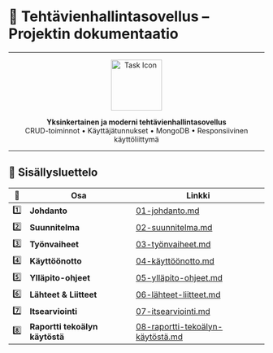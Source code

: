 # 📝 Tehtävienhallintasovellus – Projektin dokumentaatio

---

<div align="center">

<img src="https://cdn-icons-png.flaticon.com/512/1828/1828817.png" width="100" alt="Task Icon" />

**Yksinkertainen ja moderni tehtävienhallintasovellus**  
CRUD-toiminnot • Käyttäjätunnukset • MongoDB • Responsiivinen käyttöliittymä

</div>

---

## 📑 Sisällysluettelo

| 📄 | Osa | Linkki |
|----|-----|--------|
| 1️⃣ | **Johdanto** | [01-johdanto.md](./01-johdanto.md) |
| 2️⃣ | **Suunnitelma** | [02-suunnitelma.md](./02-suunnitelma.md) |
| 3️⃣ | **Työnvaiheet** | [03-työnvaiheet.md](./03-työnvaiheet.md) |
| 4️⃣ | **Käyttöönotto** | [04-käyttöönotto.md](./04-käyttöönotto.md) |
| 5️⃣ | **Ylläpito-ohjeet** | [05-ylläpito-ohjeet.md](./05-ylläpito-ohjeet.md) |
| 6️⃣ | **Lähteet & Liitteet** | [06-lähteet-liitteet.md](./06-lähteet-liitteet.md) |
| 7️⃣ | **Itsearviointi** | [07-itsearviointi.md](./07-itsearviointi.md) |
| 8️⃣ | **Raportti tekoälyn käytöstä** | [08-raportti-tekoälyn-käytöstä.md](./08-raportti-tekoälyn-käytöstä.md) |

